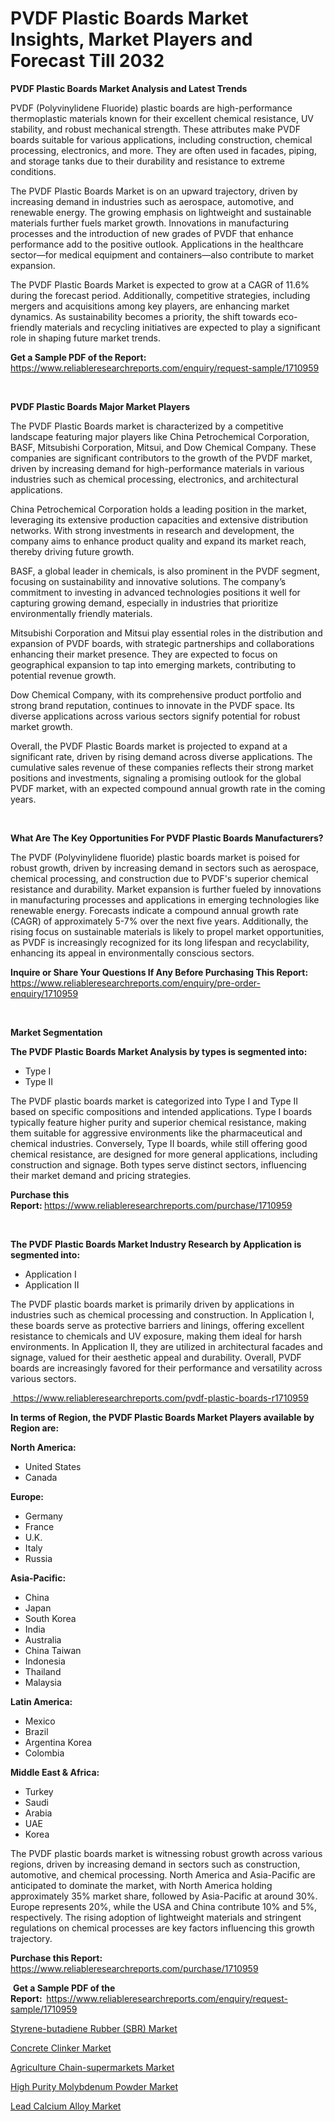 <p><h1>PVDF Plastic Boards Market Insights, Market Players and Forecast Till 2032</h1></p><p><strong>PVDF Plastic Boards Market Analysis and Latest Trends</strong></p>
<p><p>PVDF (Polyvinylidene Fluoride) plastic boards are high-performance thermoplastic materials known for their excellent chemical resistance, UV stability, and robust mechanical strength. These attributes make PVDF boards suitable for various applications, including construction, chemical processing, electronics, and more. They are often used in facades, piping, and storage tanks due to their durability and resistance to extreme conditions.</p><p>The PVDF Plastic Boards Market is on an upward trajectory, driven by increasing demand in industries such as aerospace, automotive, and renewable energy. The growing emphasis on lightweight and sustainable materials further fuels market growth. Innovations in manufacturing processes and the introduction of new grades of PVDF that enhance performance add to the positive outlook. Applications in the healthcare sector—for medical equipment and containers—also contribute to market expansion.</p><p>The PVDF Plastic Boards Market is expected to grow at a CAGR of 11.6% during the forecast period. Additionally, competitive strategies, including mergers and acquisitions among key players, are enhancing market dynamics. As sustainability becomes a priority, the shift towards eco-friendly materials and recycling initiatives are expected to play a significant role in shaping future market trends.</p></p>
<p><strong>Get a Sample PDF of the Report:&nbsp;</strong> <a href="https://www.reliableresearchreports.com/enquiry/request-sample/1710959?utm_campaign=34&utm_medium=2&utm_source=Github&utm_content=ia&utm_term=10012025&utm_id=pvdf-plastic-boards">https://www.reliableresearchreports.com/enquiry/request-sample/1710959</a></p>
<p>&nbsp;</p>
<p><strong>PVDF Plastic Boards Major Market Players</strong></p>
<p><p>The PVDF Plastic Boards market is characterized by a competitive landscape featuring major players like China Petrochemical Corporation, BASF, Mitsubishi Corporation, Mitsui, and Dow Chemical Company. These companies are significant contributors to the growth of the PVDF market, driven by increasing demand for high-performance materials in various industries such as chemical processing, electronics, and architectural applications.</p><p>China Petrochemical Corporation holds a leading position in the market, leveraging its extensive production capacities and extensive distribution networks. With strong investments in research and development, the company aims to enhance product quality and expand its market reach, thereby driving future growth.</p><p>BASF, a global leader in chemicals, is also prominent in the PVDF segment, focusing on sustainability and innovative solutions. The company’s commitment to investing in advanced technologies positions it well for capturing growing demand, especially in industries that prioritize environmentally friendly materials.</p><p>Mitsubishi Corporation and Mitsui play essential roles in the distribution and expansion of PVDF boards, with strategic partnerships and collaborations enhancing their market presence. They are expected to focus on geographical expansion to tap into emerging markets, contributing to potential revenue growth.</p><p>Dow Chemical Company, with its comprehensive product portfolio and strong brand reputation, continues to innovate in the PVDF space. Its diverse applications across various sectors signify potential for robust market growth.</p><p>Overall, the PVDF Plastic Boards market is projected to expand at a significant rate, driven by rising demand across diverse applications. The cumulative sales revenue of these companies reflects their strong market positions and investments, signaling a promising outlook for the global PVDF market, with an expected compound annual growth rate in the coming years.</p></p>
<p>&nbsp;</p>
<p><strong>What Are The Key Opportunities For PVDF Plastic Boards Manufacturers?</strong></p>
<p><p>The PVDF (Polyvinylidene fluoride) plastic boards market is poised for robust growth, driven by increasing demand in sectors such as aerospace, chemical processing, and construction due to PVDF's superior chemical resistance and durability. Market expansion is further fueled by innovations in manufacturing processes and applications in emerging technologies like renewable energy. Forecasts indicate a compound annual growth rate (CAGR) of approximately 5-7% over the next five years. Additionally, the rising focus on sustainable materials is likely to propel market opportunities, as PVDF is increasingly recognized for its long lifespan and recyclability, enhancing its appeal in environmentally conscious sectors.</p></p>
<p><strong>Inquire or Share Your Questions If Any Before Purchasing This Report:</strong> <a href="https://www.reliableresearchreports.com/enquiry/pre-order-enquiry/1710959?utm_campaign=34&utm_medium=2&utm_source=Github&utm_content=ia&utm_term=10012025&utm_id=pvdf-plastic-boards">https://www.reliableresearchreports.com/enquiry/pre-order-enquiry/1710959</a></p>
<p>&nbsp;</p>
<p><strong>Market Segmentation</strong></p>
<p><strong>The PVDF Plastic Boards Market Analysis by types is segmented into:</strong></p>
<p><ul><li>Type I</li><li>Type II</li></ul></p>
<p><p>The PVDF plastic boards market is categorized into Type I and Type II based on specific compositions and intended applications. Type I boards typically feature higher purity and superior chemical resistance, making them suitable for aggressive environments like the pharmaceutical and chemical industries. Conversely, Type II boards, while still offering good chemical resistance, are designed for more general applications, including construction and signage. Both types serve distinct sectors, influencing their market demand and pricing strategies.</p></p>
<p><strong>Purchase this Report:&nbsp;</strong><a href="https://www.reliableresearchreports.com/purchase/1710959?utm_campaign=34&utm_medium=2&utm_source=Github&utm_content=ia&utm_term=10012025&utm_id=pvdf-plastic-boards">https://www.reliableresearchreports.com/purchase/1710959</a></p>
<p>&nbsp;</p>
<p><strong>The PVDF Plastic Boards Market Industry Research by Application is segmented into:</strong></p>
<p><ul><li>Application I</li><li>Application II</li></ul></p>
<p><p>The PVDF plastic boards market is primarily driven by applications in industries such as chemical processing and construction. In Application I, these boards serve as protective barriers and linings, offering excellent resistance to chemicals and UV exposure, making them ideal for harsh environments. In Application II, they are utilized in architectural facades and signage, valued for their aesthetic appeal and durability. Overall, PVDF boards are increasingly favored for their performance and versatility across various sectors.</p></p>
<p><a href="https://www.reliableresearchreports.com/pvdf-plastic-boards-r1710959?utm_campaign=34&utm_medium=2&utm_source=Github&utm_content=ia&utm_term=10012025&utm_id=pvdf-plastic-boards">&nbsp;https://www.reliableresearchreports.com/pvdf-plastic-boards-r1710959</a></p>
<p><strong>In terms of Region, the PVDF Plastic Boards Market Players available by Region are:</strong></p>
<p>
    <p> <strong> North America: </strong>
        <ul>
            <li>United States</li>
            <li>Canada</li>
        </ul>
        </p> 
    <p> <strong> Europe: </strong>
        <ul>
            <li>Germany</li>
            <li>France</li>
            <li>U.K.</li>
            <li>Italy</li>
            <li>Russia</li>
        </ul>
        </p> 
    <p> <strong> Asia-Pacific: </strong>
        <ul>
            <li>China</li>
            <li>Japan</li>
            <li>South Korea</li>
            <li>India</li>
            <li>Australia</li>
            <li>China Taiwan</li>
            <li>Indonesia</li>
            <li>Thailand</li>
            <li>Malaysia</li>
        </ul>
        </p> 
    <p> <strong> Latin America: </strong>
        <ul>
            <li>Mexico</li>
            <li>Brazil</li>
            <li>Argentina Korea</li>
            <li>Colombia</li>
        </ul>
        </p> 
    <p> <strong> Middle East & Africa: </strong>
        <ul>
            <li>Turkey</li>
            <li>Saudi</li>
            <li>Arabia</li>
            <li>UAE</li>
            <li>Korea</li>
        </ul>
    </p>
    </p>
<p><p>The PVDF plastic boards market is witnessing robust growth across various regions, driven by increasing demand in sectors such as construction, automotive, and chemical processing. North America and Asia-Pacific are anticipated to dominate the market, with North America holding approximately 35% market share, followed by Asia-Pacific at around 30%. Europe represents 20%, while the USA and China contribute 10% and 5%, respectively. The rising adoption of lightweight materials and stringent regulations on chemical processes are key factors influencing this growth trajectory.</p></p>
<p><strong>Purchase this Report: </strong><a href="https://www.reliableresearchreports.com/purchase/1710959?utm_campaign=34&utm_medium=2&utm_source=Github&utm_content=ia&utm_term=10012025&utm_id=pvdf-plastic-boards">https://www.reliableresearchreports.com/purchase/1710959</a></p>
<p>&nbsp;<strong>Get a Sample PDF of the Report:&nbsp;&nbsp;</strong><a href="https://www.reliableresearchreports.com/enquiry/request-sample/1710959?utm_campaign=34&utm_medium=2&utm_source=Github&utm_content=ia&utm_term=10012025&utm_id=pvdf-plastic-boards">https://www.reliableresearchreports.com/enquiry/request-sample/1710959</a></p>
<p><strong></strong></p>
<p><p><a href="https://github.com/AlisaRowe24/Market-Research-Report-List-1/blob/main/styrene-butadiene-rubber-sbr-market.md?utm_campaign=34&utm_medium=2&utm_source=Github&utm_content=ia&utm_term=10012025&utm_id=pvdf-plastic-boards">Styrene-butadiene Rubber (SBR) Market</a></p><p><a href="https://github.com/HobertDavis43/Market-Research-Report-List-1/blob/main/concrete-clinker-market.md?utm_campaign=34&utm_medium=2&utm_source=Github&utm_content=ia&utm_term=10012025&utm_id=pvdf-plastic-boards">Concrete Clinker Market</a></p><p><a href="https://github.com/AshikRahman991/Market-Research-Report-List-1/blob/main/agriculture-chain-supermarkets-market.md?utm_campaign=34&utm_medium=2&utm_source=Github&utm_content=ia&utm_term=10012025&utm_id=pvdf-plastic-boards">Agriculture Chain-supermarkets Market</a></p><p><a href="https://github.com/guneycigdem35/Market-Research-Report-List-5/blob/main/high-purity-molybdenum-powder-market.md?utm_campaign=34&utm_medium=2&utm_source=Github&utm_content=ia&utm_term=10012025&utm_id=pvdf-plastic-boards">High Purity Molybdenum Powder Market</a></p><p><a href="https://github.com/arvelm4nthig/Market-Research-Report-List-1/blob/main/lead-calcium-alloy-market.md?utm_campaign=34&utm_medium=2&utm_source=Github&utm_content=ia&utm_term=10012025&utm_id=pvdf-plastic-boards">Lead Calcium Alloy Market</a></p></p>